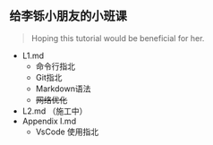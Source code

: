 ## 给李铄小朋友的小班课
> Hoping this tutorial would be beneficial for her.  
* L1.md     
    * 命令行指北  
    * Git指北  
    * Markdown语法  
    * ~~网络优化~~
* L2.md （施工中）  
* Appendix I.md  
    * VsCode 使用指北  

